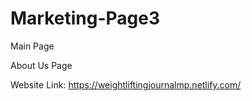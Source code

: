 # Marketing-Page3

Main Page

About Us Page

Website Link: https://weightliftingjournalmp.netlify.com/

